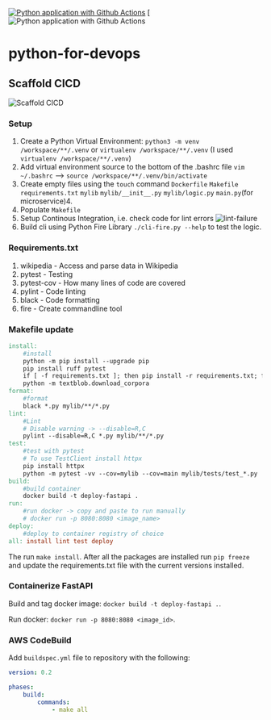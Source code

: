 [![Python application with Github Actions](https://github.com/brettsteph/python-for-devops/actions/workflows/devops.yml/badge.svg)](https://github.com/brettsteph/python-for-devops/actions/workflows/devops.yml)
[![Python application with Github Actions](https://codebuild.us-east-1.amazonaws.com/badges?uuid=eyJlbmNyeXB0ZWREYXRhIjoiRGI5eVo2NkZSbUpuY281aUxCYnJieVdJYTlXNllDVkVvUno4UUVoMmxrbkFoZnZSR0J6VFFnTXl2MEdFd0xpZlg3RS82eGErQTRGRENNTWFxTlRsd1prPSIsIml2UGFyYW1ldGVyU3BlYyI6Ik1LcmhVend2NmFiVys0VGMiLCJtYXRlcmlhbFNldFNlcmlhbCI6MX0%3D&branch=main)

# python-for-devops

<!-- ![Drawing-1 sketchpad](https://user-images.githubusercontent.com/3052677/226196359-77297233-de3c-40ac-9433-c4681825a16b.png) -->


## Scaffold CICD

![Scaffold CICD](https://user-images.githubusercontent.com/3052677/228578974-efa6633a-7495-41d6-b5ed-d0ec305fc0bd.png)


### Setup

1. Create a Python Virtual Environment: `python3 -m venv /workspace/**/.venv` or `virtualenv /workspace/**/.venv` (I used `virtualenv /workspace/**/.venv`)
2. Add virtual environment source to the bottom of the .bashrc file `vim ~/.bashrc` --> `source /workspace/**/.venv/bin/activate`
3. Create empty files using the `touch` command `Dockerfile` `Makefile` `requirements.txt` `mylib` `mylib/__init__.py` `mylib/logic.py` `main.py`(for microservice)4. 
4. Populate `Makefile`
5. Setup Continous Integration, i.e. check code for lint errors
![lint-failure](https://user-images.githubusercontent.com/3052677/227738996-8913c069-ceb6-49f3-9228-93f0ec2afb5e.png)
6. Build cli using Python Fire Library `./cli-fire.py --help` to test the logic.

### Requirements.txt

1. wikipedia - Access and parse data in Wikipedia
2. pytest - Testing
3. pytest-cov - How many lines of code are covered
4. pylint - Code linting
5. black - Code formatting
6. fire - Create commandline tool

### Makefile update
```makefile
install:
	#install
	python -m pip install --upgrade pip
	pip install ruff pytest
	if [ -f requirements.txt ]; then pip install -r requirements.txt; fi
	python -m textblob.download_corpora
format:
	#format
	black *.py mylib/**/*.py
lint:
	#Lint
	# Disable warning -> --disable=R,C
	pylint --disable=R,C *.py mylib/**/*.py
test:
	#test with pytest
	# To use TestClient install httpx
	pip install httpx
	python -m pytest -vv --cov=mylib --cov=main mylib/tests/test_*.py
build:
	#build container
	docker build -t deploy-fastapi .
run:
	#run docker -> copy and paste to run manually
	# docker run -p 8080:8080 <image_name>
deploy:
	#deploy to container registry of choice
all: install lint test deploy
```

The run `make install`. After all the packages are installed run `pip freeze` and update the requirements.txt file with the current versions installed.

### Containerize FastAPI

Build and tag docker image: `docker build -t deploy-fastapi .`.

Run docker: `docker run -p 8080:8080 <image_id>`.

### AWS CodeBuild

Add `buildspec.yml` file to repository with the following: 

```yaml
version: 0.2

phases:
	build:
		commands:
			- make all
```
